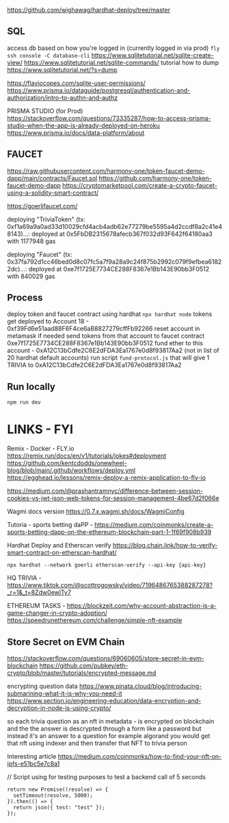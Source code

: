 https://github.com/wighawag/hardhat-deploy/tree/master

## SQL

access db based on how you're logged in (currently logged in via prod)
`fly ssh console -C database-cli`
https://www.sqlitetutorial.net/sqlite-create-view/
https://www.sqlitetutorial.net/sqlite-commands/
tutorial how to dump
https://www.sqlitetutorial.net/?s=dump

https://flaviocopes.com/sqlite-user-permissions/
https://www.prisma.io/dataguide/postgresql/authentication-and-authorization/intro-to-authn-and-authz

PRISMA STUDIO (for Prod)
https://stackoverflow.com/questions/73335287/how-to-access-prisma-studio-when-the-app-is-already-deployed-on-heroku
https://www.prisma.io/docs/data-platform/about

## FAUCET

https://raw.githubusercontent.com/harmony-one/token-faucet-demo-dapp/main/contracts/Faucet.sol
https://github.com/harmony-one/token-faucet-demo-dapp
https://cryptomarketpool.com/create-a-crypto-faucet-using-a-solidity-smart-contract/

https://goerlifaucet.com/

deploying "TriviaToken" (tx: 0xf1a69a9a0ad33d10029cfd4acb4adb62e77279be5595a4d2ccdf8a2c41e48143)...: deployed at 0x5FbDB2315678afecb367f032d93F642f64180aa3 with 1177948 gas

deploying "Faucet" (tx: 0x37fa792d1cc46bed0d8c07fc5a7f9a28a9c24f875b2992c079f9efbea61822dc)...: deployed at 0xe7f1725E7734CE288F8367e1Bb143E90bb3F0512 with 840029 gas

## Process

deploy token and faucet contract using hardhat `npx hardhat node`
tokens get deployed to Account 18 - 0xf39Fd6e51aad88F6F4ce6aB8827279cffFb92266
reset account in metamask if needed
send tokens from that account to faucet contract 0xe7f1725E7734CE288F8367e1Bb143E90bb3F0512
fund ether to this account - 0xA12C13bCdfe2C6E2dFDA3Ea1767e0d8f93817Aa2 (not in list of 20 hardhat default accounts)
run script `fund-protocol.js` that will give 1 TRIVIA to 0xA12C13bCdfe2C6E2dFDA3Ea1767e0d8f93817Aa2

## Run locally

`npm run dev`

# LINKS - FYI

Remix - Docker - FLY.io
https://remix.run/docs/en/v1/tutorials/jokes#deployment
https://github.com/kentcdodds/onewheel-blog/blob/main/.github/workflows/deploy.yml
https://egghead.io/lessons/remix-deploy-a-remix-application-to-fly-io

https://medium.com/@prashantramnyc/difference-between-session-cookies-vs-jwt-json-web-tokens-for-session-management-4be67d2f066e

Wagmi docs version
https://0.7.x.wagmi.sh/docs/WagmiConfig

Tutoria - sports betting daPP - https://medium.com/coinmonks/create-a-sports-betting-dapp-on-the-ethereum-blockchain-part-1-1f69f908b939

Hardhat Deploy and Etherscan verify
https://blog.chain.link/how-to-verify-smart-contract-on-etherscan-hardhat/

`npx hardhat --network goerli etherscan-verify --api-key {api-key}`

HQ TRIVIA -
https://www.tiktok.com/@scottrogowsky/video/7196486765388287278?_r=1&_t=8Zdw0ewlTy7

ETHEREUM TASKS -
https://blockzeit.com/why-account-abstraction-is-a-game-changer-in-crypto-adoption/
https://speedrunethereum.com/challenge/simple-nft-example

## Store Secret on EVM Chain

https://stackoverflow.com/questions/69060605/store-secret-in-evm-blockchain
https://github.com/pubkey/eth-crypto/blob/master/tutorials/encrypted-message.md

encrypting question data
https://www.pinata.cloud/blog/introducing-submarining-what-it-is-why-you-need-it
https://www.section.io/engineering-education/data-encryption-and-decryption-in-node-js-using-crypto/

so each trivia question as an nft in metadata - is encrypted on blockchain and the the answer is descrypted through a form like a password but instead it's an answer to a question
for example algorand you would get that nft using indexer and then transfer that NFT to trivia person

Interesting article
https://medium.com/coinmonks/how-to-find-your-nft-on-ipfs-e51bc5e7c8a1

// Script using for testing purposes to test a backend call of 5 seconds

```
return new Promise((resolve) => {
  setTimeout(resolve, 5000);
}).then(() => {
  return json({ test: "test" });
});
```
